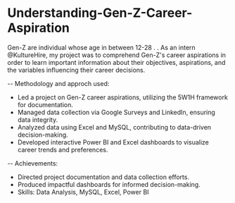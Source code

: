# Understanding-Gen-Z-Career-Aspiration

 Gen-Z are individual whose age in between 12-28 .
. As an intern @KultureHire, my project was to comprehend Gen-Z's career aspirations in order to learn important information about their objectives, aspirations, and the variables influencing their career decisions.

-- Methodology and approch used:

* Led a project on Gen-Z career aspirations, utilizing the 5W1H framework for documentation.
* Managed data collection via Google Surveys and LinkedIn, ensuring data integrity.
* Analyzed data using Excel and MySQL, contributing to data-driven decision-making.
* Developed interactive Power BI and Excel dashboards to visualize career trends and preferences.
  
-- Achievements:

* Directed project documentation and data collection efforts.
* Produced impactful dashboards for informed decision-making.
* Skills: Data Analysis, MySQL, Excel, Power BI
